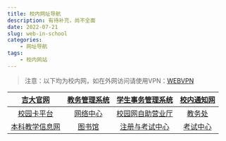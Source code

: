 ```yaml
---
title: 校内网址导航
description: 有待补充，尚不全面
date: 2022-07-21
slug: web-in-school
categories:
    - 网址导航
tags:  
    - 校内网站
---
```


> 注意：以下均为校内网，如在外网访问请使用VPN：[WEBVPN](https://vpns.jlu.edu.cn)

| [吉大官网](https://jlu.edu.cn)| [教务管理系统](https://iedu.jlu.edu.cn) | [学生事务管理系统](https://sais.jlu.edu.cn) | [校内通知网](https://oa.jlu.edu.cn) |
|:--:|:--:|:--:|:--:|
| [校园卡平台](https://dsf.jlu.edu.cn) | [网络中心](https://nic.jlu.edu.cn) | [校园网自助营业厅](https://ip.jlu.edu.cn) | [教务处](https://eol.jlu.edu.cn) |
| [本科教学信息网](https://jwc.jlu.edu.cn) | [图书馆](https://lib.jlu.edu.cn) | [注册与考试中心](https://registry.jlu.edu.cn) | [考试中心](https://kszx.jlu.edu.cn) |